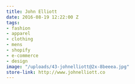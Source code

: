 ```yaml
---
title: John Elliott
date: 2016-08-19 12:22:00 Z
tags:
- fashion
- apparel
- clothing
- mens
- shopify
- e-commerce
- design
image: "/uploads/43-johnelliott@2x-8beeea.jpg"
store-link: http://www.johnelliott.co
---
```


